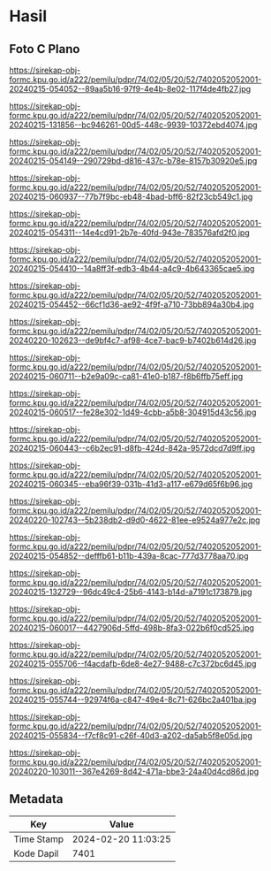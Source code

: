 # Hasil

## Foto C Plano

https://sirekap-obj-formc.kpu.go.id/a222/pemilu/pdpr/74/02/05/20/52/7402052052001-20240215-054052--89aa5b16-97f9-4e4b-8e02-117f4de4fb27.jpg

https://sirekap-obj-formc.kpu.go.id/a222/pemilu/pdpr/74/02/05/20/52/7402052052001-20240215-131856--bc946261-00d5-448c-9939-10372ebd4074.jpg

https://sirekap-obj-formc.kpu.go.id/a222/pemilu/pdpr/74/02/05/20/52/7402052052001-20240215-054149--290729bd-d816-437c-b78e-8157b30920e5.jpg

https://sirekap-obj-formc.kpu.go.id/a222/pemilu/pdpr/74/02/05/20/52/7402052052001-20240215-060937--77b7f9bc-eb48-4bad-bff6-82f23cb549c1.jpg

https://sirekap-obj-formc.kpu.go.id/a222/pemilu/pdpr/74/02/05/20/52/7402052052001-20240215-054311--14e4cd91-2b7e-40fd-943e-783576afd2f0.jpg

https://sirekap-obj-formc.kpu.go.id/a222/pemilu/pdpr/74/02/05/20/52/7402052052001-20240215-054410--14a8ff3f-edb3-4b44-a4c9-4b643365cae5.jpg

https://sirekap-obj-formc.kpu.go.id/a222/pemilu/pdpr/74/02/05/20/52/7402052052001-20240215-054452--66cf1d36-ae92-4f9f-a710-73bb894a30b4.jpg

https://sirekap-obj-formc.kpu.go.id/a222/pemilu/pdpr/74/02/05/20/52/7402052052001-20240220-102623--de9bf4c7-af98-4ce7-bac9-b7402b614d26.jpg

https://sirekap-obj-formc.kpu.go.id/a222/pemilu/pdpr/74/02/05/20/52/7402052052001-20240215-060711--b2e9a09c-ca81-41e0-b187-f8b6ffb75eff.jpg

https://sirekap-obj-formc.kpu.go.id/a222/pemilu/pdpr/74/02/05/20/52/7402052052001-20240215-060517--fe28e302-1d49-4cbb-a5b8-304915d43c56.jpg

https://sirekap-obj-formc.kpu.go.id/a222/pemilu/pdpr/74/02/05/20/52/7402052052001-20240215-060443--c6b2ec91-d8fb-424d-842a-9572dcd7d9ff.jpg

https://sirekap-obj-formc.kpu.go.id/a222/pemilu/pdpr/74/02/05/20/52/7402052052001-20240215-060345--eba96f39-031b-41d3-a117-e679d65f6b96.jpg

https://sirekap-obj-formc.kpu.go.id/a222/pemilu/pdpr/74/02/05/20/52/7402052052001-20240220-102743--5b238db2-d9d0-4622-81ee-e9524a977e2c.jpg

https://sirekap-obj-formc.kpu.go.id/a222/pemilu/pdpr/74/02/05/20/52/7402052052001-20240215-054852--defffb61-b11b-439a-8cac-777d3778aa70.jpg

https://sirekap-obj-formc.kpu.go.id/a222/pemilu/pdpr/74/02/05/20/52/7402052052001-20240215-132729--96dc49c4-25b6-4143-b14d-a7191c173879.jpg

https://sirekap-obj-formc.kpu.go.id/a222/pemilu/pdpr/74/02/05/20/52/7402052052001-20240215-060017--4427906d-5ffd-498b-8fa3-022b6f0cd525.jpg

https://sirekap-obj-formc.kpu.go.id/a222/pemilu/pdpr/74/02/05/20/52/7402052052001-20240215-055706--f4acdafb-6de8-4e27-9488-c7c372bc6d45.jpg

https://sirekap-obj-formc.kpu.go.id/a222/pemilu/pdpr/74/02/05/20/52/7402052052001-20240215-055744--92974f6a-c847-49e4-8c71-626bc2a401ba.jpg

https://sirekap-obj-formc.kpu.go.id/a222/pemilu/pdpr/74/02/05/20/52/7402052052001-20240215-055834--f7cf8c91-c26f-40d3-a202-da5ab5f8e05d.jpg

https://sirekap-obj-formc.kpu.go.id/a222/pemilu/pdpr/74/02/05/20/52/7402052052001-20240220-103011--367e4269-8d42-471a-bbe3-24a40d4cd86d.jpg


## Metadata

| Key        | Value               |
| ---------- | ------------------- |
| Time Stamp | 2024-02-20 11:03:25 |
| Kode Dapil | 7401                |



